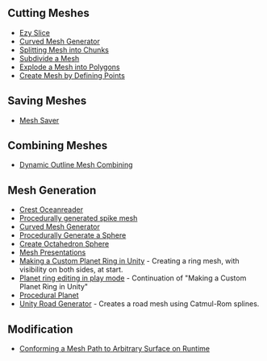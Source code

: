 
## Cutting Meshes
* [Ezy Slice](https://github.com/DavidArayan/EzySlice)
* [Curved Mesh Generator](https://github.com/nrj/UnityCurvedMeshGenerator)
* [Splitting Mesh into Chunks](https://answers.unity.com/questions/629793/splitting-mesh-into-chunks.html)
* [Subdivide a Mesh](https://answers.unity.com/questions/259127/does-anyone-have-any-code-to-subdivide-a-mesh-and.html)
* [Explode a Mesh into Polygons](https://answers.unity.com/questions/338819/explode-a-mesh-into-polygons-efffect.html)
* [Create Mesh by Defining Points](https://answers.unity.com/questions/585948/create-mesh-by-defining-points.html)

## Saving Meshes
* [Mesh Saver](https://github.com/pharan/Unity-MeshSaver)

## Combining Meshes
* [Dynamic Outline Mesh Combining](https://github.com/TheBusyBiscuit/Unity-DynamicOutline-MeshCombining)

## Mesh Generation
* [Crest Oceanreader](https://github.com/huwb/crest-oceanrender)
* [Procedurally generated spike mesh](https://github.com/tenevdev/procedural-spikes)
* [Curved Mesh Generator](https://github.com/nrj/UnityCurvedMeshGenerator)
* [Procedurally Generate a Sphere](https://stackoverflow.com/questions/4081898/procedurally-generate-a-sphere-mesh)
* [Create Octahedron Sphere](https://www.binpress.com/tutorial/creating-an-octahedron-sphere/162)
* [Mesh Presentations](https://github.com/parahunter/mesh-presentation)
* [Making a Custom Planet Ring in Unity](https://www.youtube.com/watch?v=Rze4GEFrYYs) - Creating a ring mesh, with visibility on both sides, at start.
* [Planet ring editing in play mode](https://www.youtube.com/watch?v=WmWMC6iq7Y0) - Continuation of "Making a Custom Planet Ring in Unity"
* [Procedural Planet](https://github.com/paolorussian/proceduralplanet)
* [Unity Road Generator](https://github.com/JPBotelho/Unity-Road-Generator) - Creates a road mesh using Catmul-Rom splines.

## Modification
* [Conforming a Mesh Path to Arbitrary Surface on Runtime](https://answers.unity.com/questions/46457/conforming-a-mesh-path-to-arbitrary-surface-runtim.html)
